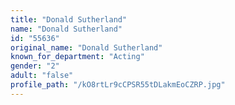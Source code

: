 ```yaml
---
title: "Donald Sutherland"
name: "Donald Sutherland"
id: "55636"
original_name: "Donald Sutherland"
known_for_department: "Acting"
gender: "2"
adult: "false"
profile_path: "/kO8rtLr9cCPSR55tDLakmEoCZRP.jpg"
---
```

